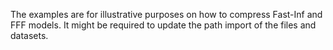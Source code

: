 The examples are for illustrative purposes on how to compress Fast-Inf and FFF models.
It might be required to update the path import of the files and datasets.